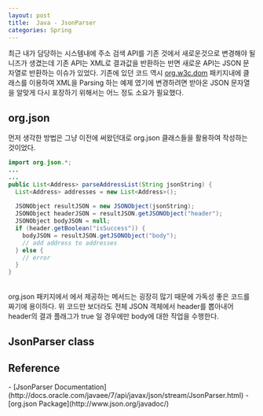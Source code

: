 ```yaml
---
layout: post
title:  Java - JsonParser
categories: Spring
---
```


최근 내가 담당하는 시스템내에 주소 검색 API를 기존 것에서 새로운것으로 변경해야 될 니즈가 생겼는데 기존 API는 XML로 결과값을 반환하는 반면 새로운 API는 JSON 문자열로 반환하는 이슈가 있었다. 기존에 있던 코드 역시 [org.w3c.dom](http://docs.oracle.com/javase/7/docs/api/org/w3c/dom/package-summary.html) 패키지내에 클래스를 이용하여 XML을 Parsing 하는 예제 였기에 변경하려면 받아온 JSON 문자열을 알맞게 다시 포장하기 위해서는 어느 정도 소요가 필요했다.
<br>
<h2>org.json</h2>
먼저 생각한 방법은 그냥 이전에 써왔던대로 org.json 클래스들을 활용하여 작성하는 것이었다.

```java
import org.json.*;
...
...
public List<Address> parseAddressList(String jsonString) {
  List<Address> addresses = new List<Address>();
  
  JSONObject resultJSON = new JSONObject(jsonString);
  JSONObject headerJSON = resultJSON.getJSONObject("header");
  JSONObject bodyJSON = null;
  if (header.getBoolean("isSuccess")) {
    bodyJSON = resultJSON.getJSONObject("body");
    // add address to addresses
  } else {
    // error 
  }
}
```
<br>
org.json 패키지에서 에서 제공하는 메서드는 굉장히 많기 때문에 가독성 좋은 코드를 짜기에 용이하다. 위 코드만 보더라도 전체 JSON 객체에서 header를 뽑아내어 header의 결과 플래그가 true 일 경우에만 body에 대한 작업을 수행한다. 


<h2>JsonParser class</h2>


<h2>Reference</h2>
- [JsonParser Documentation](http://docs.oracle.com/javaee/7/api/javax/json/stream/JsonParser.html)
- [org.json Package](http://www.json.org/javadoc/)
